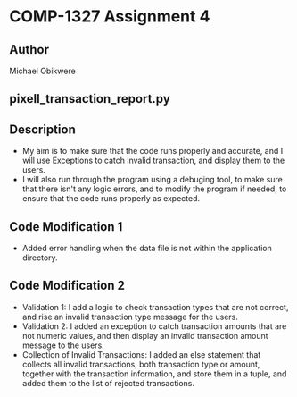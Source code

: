 # COMP-1327 Assignment 4

## Author

Michael Obikwere

## pixell_transaction_report.py

## Description

- My aim is to make sure that the code runs properly and accurate, and 
I will use Exceptions to catch invalid transaction, and display them 
to the users. 
- I will also run through the program using a debuging tool, to make 
sure that there isn't any logic errors, and to modify the program if 
needed, to ensure that the code runs properly as expected.

## Code Modification 1

- Added error handling when the data file is not within the application
 directory.

 ## Code Modification 2
 - Validation 1: I add a logic to check transaction types that are not 
 correct, and rise an invalid transaction type  message for the users.
 - Validation 2: I added an exception to catch transaction amounts that
 are not numeric values, and then display an invalid transaction amount
 message to the users.
 - Collection of Invalid Transactions: I added an else statement that 
 collects all invalid transactions, both transaction type or amount,
 together with the transaction information, and store them in a tuple, 
 and added them to the list of rejected transactions.